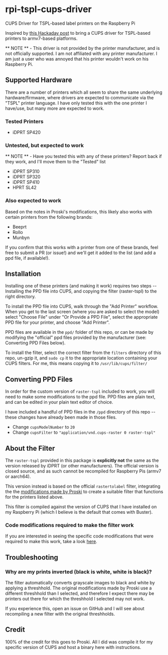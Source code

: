 # rpi-tspl-cups-driver
CUPS Driver for TSPL-based label printers on the Raspberry Pi 


Inspired by [this Hackaday post](https://hackaday.io/project/184984-cheap-poshmark-label-printer-iphone-airprint) to bring a CUPS driver for TSPL-based printers to armv7-based platforms. 

** NOTE ** - This driver is not provided by the printer manufacturer, and is not officially supported. I am not affiliated with any printer manufacturer. I am just a user who was annoyed that his printer wouldn't work on his Raspberry Pi.


## Supported Hardware

There are a number of printers which all seem to share the same underlying hardware/firmware, where drivers are expected to communicate via the "TSPL" printer language. I have only tested this with the one printer I have/use, but many more are expected to work. 


### Tested Printers

- iDPRT SP420


### Untested, but expected to work

** NOTE ** - Have you tested this with any of these printers? Report back if they work, and I'll move them to the "Tested" list

- iDPRT SP310
- iDPRT SP320
- iDPRT SP410
- HPRT SL42


### Also expected to work

Based on the notes in Proski's modifications, this likely also works with certain printers from the following brands:

- Beeprt
- Rollo
- Munbyn

If you confirm that this works with a printer from one of these brands, feel free to submit a PR (or issue!) and we'll get it added to the list (and add a ppd file, if available!).


## Installation

Installing one of these printers (and making it work) requires two steps -- Installing the PPD file into CUPS, and copying the filter (raster-tspl) to the right directory.

To install the PPD file into CUPS, walk through the "Add Printer" workflow. When you get to the last screen (where you are asked to select the model) select "Choose File" under "Or Provide a PPD File", select the appropriate PPD file for your printer, and choose "Add Printer".

PPD files are available in the `ppd/` folder of this repo, or can be made by modifying the "official" ppd files provided by the manufacturer (see: Converting PPD Files below).

To install the filter, select the correct filter from the `filters` directory of this repo, un-gzip it, and `sudo cp` it to the appropriate location containing your CUPS filters. For me, this means copying it to `/usr/lib/cups/filter/`


## Converting PPD Files

In order for the custom version of `raster-tspl` included to work, you will need to make some modifications to the ppd file. PPD files are plain text, and can be edited in your plain text editor of choice.

I have included a handful of PPD files in the `/ppd` directory of this repo -- these changes have already been made in those files. 

- Change `cupsModelNumber` to `20`
- Change `cupsFilter` to `"application/vnd.cups-raster 0 raster-tspl"`


## About the Filter

The `raster-tspl` provided in this package is **explicitly not** the same as the version released by iDPRT (or other manufacturers). The official version is closed source, and as such cannot be recompiled for Raspberry Pis (armv7 or aarch64).

This version instead is based on the official `rastertolabel` filter, integrating the the [modifications made by Proski](https://github.com/proski/cups) to create a suitable filter that functions for the printers listed above.

This filter is compiled against the version of CUPS that I have installed on my Raspberry Pi (which I believe is the default that comes with Buster). 


### Code modifications required to make the filter work

If you are interested in seeing the specific code modifications that were required to make this work, take a look [here](https://github.com/OpenPrinting/cups/compare/v2.2.10...thorrak:cups:2.2.10_beeprt). 


## Troubleshooting

### Why are my prints inverted (black is white, white is black)?

The filter automatically converts grayscale images to black and white by applying a threshhold. The original modifications made by Proski use a different threshhold than I selected, and therefore I expect there may be printers out there for which the threshhold I selected may not work.

If you experience this, open an issue on GitHub and I will see about recompiling a new filter with the original threshholds. 


## Credit

100% of the credit for this goes to Proski. All I did was compile it for my specific version of CUPS and host a binary here with instructions. 


